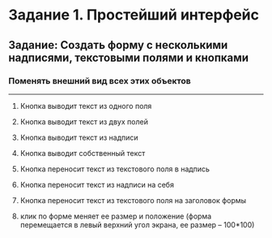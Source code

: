 # Задание 1. Простейший интерфейс
## Задание: Создать форму с несколькими надписями, текстовыми полями и кнопками
### Поменять внешний вид всех этих объектов
<hr>

1. Кнопка выводит текст из одного поля

2. Кнопка выводит текст из двух полей

3. Кнопка выводит текст из надписи

4. Кнопка выводит собственный текст

5. Кнопка переносит текст из текстового поля в надпись

6. Кнопка переносит текст из надписи на себя

7. Кнопка переносит текст из текстового поля на заголовок формы

8. клик по форме меняет ее размер и положение (форма перемещается в левый верхний угол экрана, ее размер – 100*100)